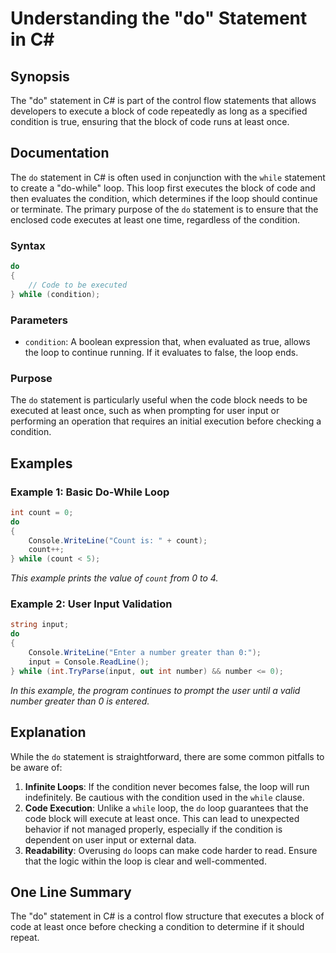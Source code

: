 <!--
Meta Description: # Understanding the "do" Statement in C# ## Synopsis The "do" statement in C# is part of the control flow statements that allows developers to execute...
Meta Keywords: code, condition, loop, while, statement
-->

# Understanding the "do" Statement in C#

## Synopsis
The "do" statement in C# is part of the control flow statements that allows developers to execute a block of code repeatedly as long as a specified condition is true, ensuring that the block of code runs at least once.

## Documentation
The `do` statement in C# is often used in conjunction with the `while` statement to create a "do-while" loop. This loop first executes the block of code and then evaluates the condition, which determines if the loop should continue or terminate. The primary purpose of the `do` statement is to ensure that the enclosed code executes at least one time, regardless of the condition.

### Syntax
```csharp
do
{
    // Code to be executed
} while (condition);
```

### Parameters
- `condition`: A boolean expression that, when evaluated as true, allows the loop to continue running. If it evaluates to false, the loop ends.

### Purpose
The `do` statement is particularly useful when the code block needs to be executed at least once, such as when prompting for user input or performing an operation that requires an initial execution before checking a condition.

## Examples
### Example 1: Basic Do-While Loop
```csharp
int count = 0;
do
{
    Console.WriteLine("Count is: " + count);
    count++;
} while (count < 5);
```
*This example prints the value of `count` from 0 to 4.*

### Example 2: User Input Validation
```csharp
string input;
do
{
    Console.WriteLine("Enter a number greater than 0:");
    input = Console.ReadLine();
} while (int.TryParse(input, out int number) && number <= 0);
```
*In this example, the program continues to prompt the user until a valid number greater than 0 is entered.*

## Explanation
While the `do` statement is straightforward, there are some common pitfalls to be aware of:

1. **Infinite Loops**: If the condition never becomes false, the loop will run indefinitely. Be cautious with the condition used in the `while` clause.
2. **Code Execution**: Unlike a `while` loop, the `do` loop guarantees that the code block will execute at least once. This can lead to unexpected behavior if not managed properly, especially if the condition is dependent on user input or external data.
3. **Readability**: Overusing `do` loops can make code harder to read. Ensure that the logic within the loop is clear and well-commented.

## One Line Summary
The "do" statement in C# is a control flow structure that executes a block of code at least once before checking a condition to determine if it should repeat.